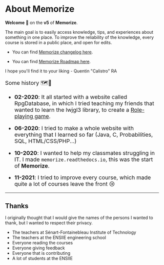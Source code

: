 <h1 class="display-6 fw400 text-center pe-4 pb-2">
    About <b>Memorize</b>
</h1>

<div class="row row-cols-md-2"><div class="align-self-center">

<b>Welcome</b> 👋 on the **v5** of **Memorize**.

The main goal is to easily access knowledge, tips, and experiences about something in one place. To improve the reliability of the knowledge, every course is stored in a public place, and open for edits.

* You can find [Memorize changelog here](https://github.com/lgs-games/memorize/blob/master/.github/CHANGELOG.md).

* You can find [Memorize Roadmap here](https://github.com/lgs-games/memorize/blob/master/ROADMAP.md).

I hope you'll find it to your liking - Quentin "Calistro" RA

</div><div style="font-size: 1.12rem">

<p class="text-center fs-4">Some history 🗺️📌</p>

* **02-2020**: It all started with a website called RpgDatabase, in which I tried teaching my friends that wanted to learn the lwjgl3 library, to create a [Role-playing game](https://en.wikipedia.org/wiki/Role-playing_game).

* **06-2020**: I tried to make a whole website with everything that I learned so far (Java, C, Probabilities, SQL, HTML/CSS/PHP...)

* **10-2020**: I wanted to help my classmates struggling in IT. I made `memorize.readthedocs.io`, this was the start of **Memorize**.

* **11-2021**: I tried to improve every course, which made quite a lot of courses leave the front 😢
</div></div>

<hr class="sep-both">

<h2 class="display-6 fw400 text-center pe-4 pb-2">
<b>Thanks</b>
</h2>

I originally thought that I would give the names of the persons I wanted to thank, but I wanted to respect their privacy.

* The teachers at Sénart-Fontainebleau Institute of Technology
* The teachers at the ENSIIE engineering school
* Everyone reading the courses
* Everyone giving feedback
* Everyone that is contributing
* A lot of students at the ENSIIE